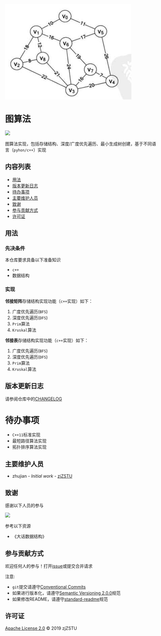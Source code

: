![](./test_graph.png)

# 图算法

[![](https://img.shields.io/badge/commitizen-friendly-brightgreen.svg)](http://commitizen.github.io/cz-cli/)

图算法实现，包括存储结构、深度/广度优先遍历、最小生成树创建，基于不同语言（`pyhon/c++`）实现

## 内容列表

- [用法](#用法)
- [版本更新日志](#版本更新日志)
- [待办事项](#待办事项)
- [主要维护人员](#主要维护人员)
- [致谢](#致谢)
- [参与贡献方式](#参与贡献方式)
- [许可证](#许可证)

## 用法

### 先决条件

本仓库要求具备以下准备知识

* `c++`
* 数据结构

### 实现

**邻接矩阵**存储结构实现功能（`c++`实现）如下：

1. 广度优先遍历(`BFS`)
2. 深度优先遍历(`DFS`)
3. `Prim`算法
4. `Kruskal`算法

**邻接表**存储结构实现功能（`c++`实现）如下：

1. 广度优先遍历(`BFS`)
2. 深度优先遍历(`DFS`)
3. `Prim`算法
4. `Kruskal`算法

## 版本更新日志

请参阅仓库中的[CHANGELOG](./CHANGELOG)

# 待办事项

* `C++11`标准实现
* 最短路径算法实现
* 拓扑排序算法实现

## 主要维护人员

* zhujian - *Initial work* - [zjZSTU](https://github.com/zjZSTU)

## 致谢

感谢以下人员的参与

[![](https://avatars3.githubusercontent.com/u/13742735?s=460&v=4)](https://github.com/zjZSTU)

参考以下资源

* 《大话数据结构》

## 参与贡献方式

欢迎任何人的参与！打开[issue](https://github.com/zjZSTU/graph_algorithm/issues)或提交合并请求

注意:

* `git`提交请遵守[Conventional Commits](https://www.conventionalcommits.org/en/v1.0.0-beta.4/)
* 如果进行版本化，请遵守[Semantic Versioning 2.0.0](https://semver.org)规范
* 如果修改README，请遵守[standard-readme](https://github.com/RichardLitt/standard-readme)规范

## 许可证

[Apache License 2.0](LICENSE) © 2019 zjZSTU